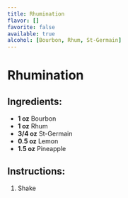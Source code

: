 ```yaml
---
title: Rhumination
flavor: []
favorite: false
available: true
alcohol: [Bourbon, Rhum, St-Germain]
---
```

# Rhumination

## Ingredients:
- **1 oz** Bourbon
- **1 oz** Rhum
- **3/4 oz** St-Germain
- **0.5 oz** Lemon
- **1.5 oz** Pineapple

## Instructions:
1. Shake




